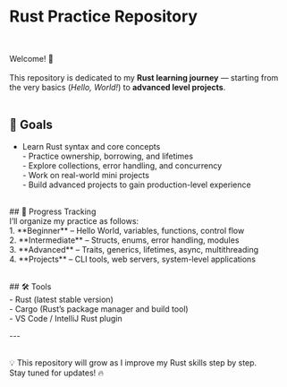 # Rust Practice Repository
<br>

Welcome! 👋  
<br>
This repository is dedicated to my **Rust learning journey** — starting from the very basics (*Hello, World!*) to **advanced level projects**.  
<br>
## 📌 Goals<br>
- Learn Rust syntax and core concepts
<br>- Practice ownership, borrowing, and lifetimes
<br>- Explore collections, error handling, and concurrency
<br>- Work on real-world mini projects
<br>- Build advanced projects to gain production-level experience
<br>
## 🚀 Progress Tracking
<br>I’ll organize my practice as follows:
<br>1. **Beginner** – Hello World, variables, functions, control flow
<br>2. **Intermediate** – Structs, enums, error handling, modules
<br>3. **Advanced** – Traits, generics, lifetimes, async, multithreading
<br>4. **Projects** – CLI tools, web servers, system-level applications

<br>## 🛠️ Tools
<br>- Rust (latest stable version)
<br>- Cargo (Rust’s package manager and build tool)
<br>- VS Code / IntelliJ Rust plugin

---<br>

<br>💡 This repository will grow as I improve my Rust skills step by step.  
Stay tuned for updates! 🔥
